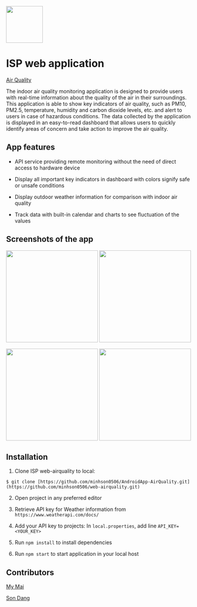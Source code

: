 <img src="https://user-images.githubusercontent.com/85672212/220930469-f61ff00d-6b8f-4554-88dd-717c1f25219a.png" width ="100">

# ISP web application 

[Air Quality](https://airquality.onrender.com/)

The indoor air quality monitoring application is designed to provide users with real-time information about the quality of the air in their surroundings. This application is able to show key indicators of air quality, such as PM10, PM2.5, temperature, humidity and carbon dioxide levels, etc. and alert to users in case of hazardous conditions. The data collected by the application is displayed in an easy-to-read dashboard that allows users to quickly identify areas of concern and take action to improve the air quality.

## App features

- API service providing remote monitoring without the need of direct access to hardware device

- Display all important key indicators in dashboard with colors signify safe or unsafe conditions

- Display outdoor weather information for comparison with indoor air quality

- Track data with built-in calendar and charts to see fluctuation of the values
 

## Screenshots of the app

<p align="center">
  <img src="https://github.com/minhson0506/web-airquality/assets/85672212/e22a777d-db94-4ceb-86d7-fb5a4845a9d8" width="250"> 
  <img src="https://github.com/minhson0506/web-airquality/assets/85672212/b415522f-af2b-4a81-bfd1-611978aac077" width="250"> 
</p> 
<p align="center">
  <img src="https://github.com/minhson0506/web-airquality/assets/85672212/8af099ea-5eb8-4984-8901-95886ba11f12" width="250"> 
  <img src="https://github.com/minhson0506/web-airquality/assets/85672212/23833cb2-10ff-4665-aed3-9b581fa537da" width="250"> 
</p> 

## Installation

1. Clone ISP web-airquality to local:
```
$ git clone [https://github.com/minhson0506/AndroidApp-AirQuality.git](https://github.com/minhson0506/web-airquality.git)
```
2. Open project in any preferred editor

3. Retrieve API key for Weather information from ```https://www.weatherapi.com/docs/```

4. Add your API key to projects: In ```local.properties```, add line ```API_KEY=<YOUR_KEY>```

5. Run ```npm install``` to install dependencies

6. Run ```npm start``` to start application in your local host

## Contributors
[My Mai](https://github.com/thuymymai)

[Son Dang](https://github.com/minhson0506)
